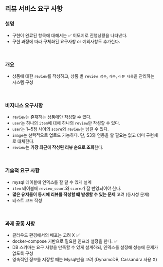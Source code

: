 ## 리뷰 서비스 요구 사항

### 설명
- 구현이 완료된 항목에 대해서는 ✅ 이모지로 진행상황을 나타낸다.
- 구현 과정에 따라 구체화된 요구사항 or 예외사항도 추가한다.

<br>

### 개요
- 상품에 대한 `review`를 작성하고, 상품 별 `review 점수`, `개수`, `리뷰 내용`을 관리하는 시스템 구성

<br>

### 비지니스 요구사항
- `review`는 존재하는 상품에만 작성할 수 있다.
- `user`는 하나의 `item`에 대해 하나의 `review`만 작성할 수 있다.
- `user`는 1~5점 사이의 `score`와 `review`는 남길 수 있다.
- `image`는 선택적으로 업로드 가능하다. 단, S3와 연동을 할 필요는 없고 더미 구현체로 대체한다.
- `review`는 **가장 최근에 작성된 리뷰 순으로 조회**한다.

<br>

### 기술적 요구 사항
- mysql 테이블에 인덱스를 잘 탈 수 있게 설계
- `item` 테이블에 `review_count`와 `score`가 잘 반영되어야 한다.
- **많은 유저들이 동시에 리뷰를 작성할 떄 발생할 수 있는 문제** 고려 (동시성 문제)
- 테스트 코드 작성

<br>

### 과제 공통 사항
- 클라우드 환경에서의 배포는 고려 X ✅
- docker-compose 기반으로 필요한 인프라 설정을 한다. ✅
- DB 스키마는 요구 사항을 만족할 수 있게 설계하되, 인덱스를 설정해 성능에 문제가 없도록 구성
- 영속적인 정보를 저장할 때는 Mysql만을 고려 (DynamoDB, Cassandra 사용 X)